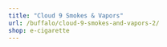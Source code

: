 ```yaml
---
title: "Cloud 9 Smokes & Vapors"
url: /buffalo/cloud-9-smokes-and-vapors-2/
shop: e-cigarette
---
```

